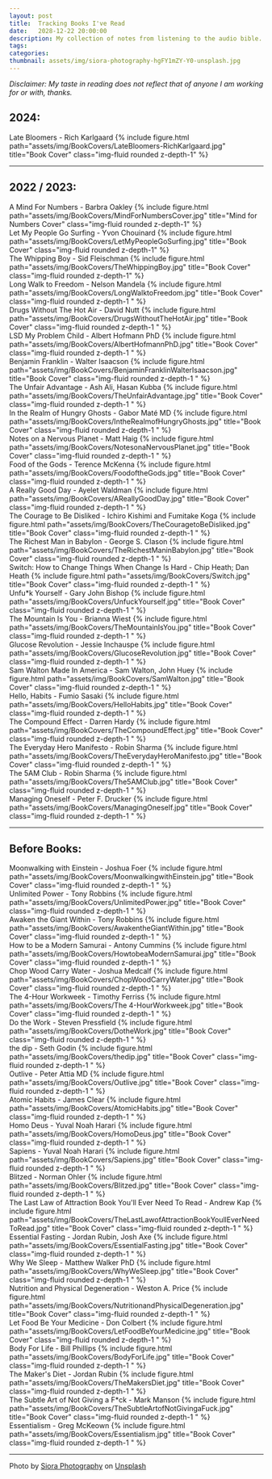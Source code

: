 ```yaml
---
layout: post
title:  Tracking Books I've Read
date:   2028-12-22 20:00:00
description: My collection of notes from listening to the audio bible. Really this book is more interesting than most people think. 
tags: 
categories: 
thumbnail: assets/img/siora-photography-hgFY1mZY-Y0-unsplash.jpg
---
```


<i>
    Disclaimer: My taste in reading does not reflect that of anyone I am working for or with, thanks. 
</i>

## 2024:
<div class="container">
    <div class="row">
        <div class="col-md-4">Late Bloomers - Rich Karlgaard
        {%  include figure.html 
        path="assets/img/BookCovers/LateBloomers-RichKarlgaard.jpg"
        title="Book Cover" class="img-fluid rounded z-depth-1" %}
        </div>
    </div>
</div>


<hr>


## 2022 / 2023:

<div class="container">
    <div class="row">
        <div class="col-md-4">A Mind For Numbers - Barbra Oakley
        {%  include figure.html 
        path="assets/img/BookCovers/MindForNumbersCover.jpg"
        title="Mind for Numbers Cover" class="img-fluid rounded z-depth-1" %}
        </div>
        <div class="col-md-4"> Let My People Go Surfing - Yvon Chouinard
        {%  include figure.html 
        path="assets/img/BookCovers/LetMyPeopleGoSurfing.jpg"
        title="Book Cover" class="img-fluid rounded z-depth-1" %}
        </div>
        <div class="col-md-4"> The Whipping Boy - Sid Fleischman
        {%  include figure.html 
        path="assets/img/BookCovers/TheWhippingBoy.jpg"
        title="Book Cover" class="img-fluid rounded z-depth-1" %}
        </div>
        <div class="col-md-4">Long Walk to Freedom - Nelson Mandela
        {%  include figure.html 
        path="assets/img/BookCovers/LongWalktoFreedom.jpg"
        title="Book Cover" class="img-fluid rounded z-depth-1 " %}
        </div>
        <div class="col-md-4">Drugs Without The Hot Air - David Nutt
        {%  include figure.html 
        path="assets/img/BookCovers/DrugsWithoutTheHotAir.jpg"
        title="Book Cover" class="img-fluid rounded z-depth-1 " %}
        </div>
        <div class="col-md-4">LSD My Problem Child - Albert Hofmann PhD
        {%  include figure.html 
        path="assets/img/BookCovers/AlbertHofmannPhD.jpg"
        title="Book Cover" class="img-fluid rounded z-depth-1 " %}
        </div>
        <div class="col-md-4">Benjamin Franklin - Walter Isaacson
        {%  include figure.html 
        path="assets/img/BookCovers/BenjaminFranklinWalterIsaacson.jpg"
        title="Book Cover" class="img-fluid rounded z-depth-1 " %}
        </div>
        <div class="col-md-4">The Unfair Advantage - Ash Ali, Hasan Kubba
        {%  include figure.html 
        path="assets/img/BookCovers/TheUnfairAdvantage.jpg"
        title="Book Cover" class="img-fluid rounded z-depth-1 " %}
        </div>
        <div class="col-md-4">In the Realm of Hungry Ghosts -  Gabor Maté MD
        {%  include figure.html 
        path="assets/img/BookCovers/IntheRealmofHungryGhosts.jpg"
        title="Book Cover" class="img-fluid rounded z-depth-1 " %}
        </div>
        <div class="col-md-4">Notes on a Nervous Planet - Matt Haig
        {%  include figure.html 
        path="assets/img/BookCovers/NotesonaNervousPlanet.jpg"
        title="Book Cover" class="img-fluid rounded z-depth-1 " %}
        </div>
        <div class="col-md-4">Food of the Gods - Terence McKenna
        {%  include figure.html 
        path="assets/img/BookCovers/FoodoftheGods.jpg"
        title="Book Cover" class="img-fluid rounded z-depth-1 " %}
        </div>
        <div class="col-md-4">A Really Good Day - Ayelet Waldman
        {%  include figure.html 
        path="assets/img/BookCovers/AReallyGoodDay.jpg"
        title="Book Cover" class="img-fluid rounded z-depth-1 " %}
        </div>
        <div class="col-md-4">The Courage to Be Disliked - Ichiro Kishimi and Fumitake Koga
        {%  include figure.html 
        path="assets/img/BookCovers/TheCouragetoBeDisliked.jpg"
        title="Book Cover" class="img-fluid rounded z-depth-1 " %}
        </div>
        <div class="col-md-4">The Richest Man in Babylon - George S. Clason
        {%  include figure.html 
        path="assets/img/BookCovers/TheRichestManinBabylon.jpg"
        title="Book Cover" class="img-fluid rounded z-depth-1 " %}
        </div>
        <div class="col-md-4">Switch: How to Change Things When Change Is Hard - Chip Heath; Dan Heath
        {%  include figure.html 
        path="assets/img/BookCovers/Switch.jpg"
        title="Book Cover" class="img-fluid rounded z-depth-1 " %}
        </div>
        <div class="col-md-4">Unfu*k Yourself - Gary John Bishop
        {%  include figure.html 
        path="assets/img/BookCovers/UnfuckYourself.jpg"
        title="Book Cover" class="img-fluid rounded z-depth-1 " %}
        </div>
        <div class="col-md-4">The Mountain Is You - Brianna Wiest
        {%  include figure.html 
        path="assets/img/BookCovers/TheMountainIsYou.jpg"
        title="Book Cover" class="img-fluid rounded z-depth-1 " %}
        </div>
        <div class="col-md-4">Glucose Revolution - Jessie Inchauspe
        {%  include figure.html 
        path="assets/img/BookCovers/GlucoseRevolution.jpg"
        title="Book Cover" class="img-fluid rounded z-depth-1 " %}
        </div>
        <div class="col-md-4">Sam Walton Made In America - Sam Walton, John Huey
        {%  include figure.html 
        path="assets/img/BookCovers/SamWalton.jpg"
        title="Book Cover" class="img-fluid rounded z-depth-1 " %}
        </div>
        <div class="col-md-4">Hello, Habits - Fumio Sasaki
        {%  include figure.html 
        path="assets/img/BookCovers/HelloHabits.jpg"
        title="Book Cover" class="img-fluid rounded z-depth-1 " %}
        </div>
        <div class="col-md-4">The Compound Effect - Darren Hardy
        {%  include figure.html 
        path="assets/img/BookCovers/TheCompoundEffect.jpg"
        title="Book Cover" class="img-fluid rounded z-depth-1 " %}
        </div>
        <div class="col-md-4">The Everyday Hero Manifesto - Robin Sharma
        {%  include figure.html 
        path="assets/img/BookCovers/TheEverydayHeroManifesto.jpg"
        title="Book Cover" class="img-fluid rounded z-depth-1 " %}
        </div>
        <div class="col-md-4">The 5AM Club - Robin Sharma
        {%  include figure.html 
        path="assets/img/BookCovers/The5AMClub.jpg"
        title="Book Cover" class="img-fluid rounded z-depth-1 " %}
        </div>
        <div class="col-md-4">Managing Oneself - Peter F. Drucker
        {%  include figure.html 
        path="assets/img/BookCovers/ManagingOneself.jpg"
        title="Book Cover" class="img-fluid rounded z-depth-1 " %}
        </div>
    </div>
</div>

<hr>

## Before Books:

<div class="container">
    <div class="row">
        <div class="col-md-4">Moonwalking with Einstein - Joshua Foer
        {%  include figure.html 
        path="assets/img/BookCovers/MoonwalkingwithEinstein.jpg"
        title="Book Cover" class="img-fluid rounded z-depth-1 " %}
        </div>
        <div class="col-md-4">Unlimited Power - Tony Robbins
        {%  include figure.html 
        path="assets/img/BookCovers/UnlimitedPower.jpg"
        title="Book Cover" class="img-fluid rounded z-depth-1 " %}
        </div>
        <div class="col-md-4">Awaken the Giant Within - Tony Robbins
        {%  include figure.html 
        path="assets/img/BookCovers/AwakentheGiantWithin.jpg"
        title="Book Cover" class="img-fluid rounded z-depth-1 " %}
        </div>
        <div class="col-md-4">How to be a Modern Samurai - Antony Cummins
        {%  include figure.html 
        path="assets/img/BookCovers/HowtobeaModernSamurai.jpg"
        title="Book Cover" class="img-fluid rounded z-depth-1 " %}
        </div>
        <div class="col-md-4">Chop Wood Carry Water - Joshua Medcalf
        {%  include figure.html 
        path="assets/img/BookCovers/ChopWoodCarryWater.jpg"
        title="Book Cover" class="img-fluid rounded z-depth-1 " %}
        </div>
        <div class="col-md-4">The 4-Hour Workweek - Timothy Ferriss
        {%  include figure.html 
        path="assets/img/BookCovers/The 4-HourWorkweek.jpg"
        title="Book Cover" class="img-fluid rounded z-depth-1 " %}
        </div>
        <div class="col-md-4">Do the Work - Steven Pressfield
        {%  include figure.html 
        path="assets/img/BookCovers/DotheWork.jpg"
        title="Book Cover" class="img-fluid rounded z-depth-1 " %}
        </div>
        <div class="col-md-4">the dip - Seth Godin
        {%  include figure.html 
        path="assets/img/BookCovers/thedip.jpg"
        title="Book Cover" class="img-fluid rounded z-depth-1 " %}
        </div>
        <div class="col-md-4">Outlive - Peter Attia MD
        {%  include figure.html 
        path="assets/img/BookCovers/Outlive.jpg"
        title="Book Cover" class="img-fluid rounded z-depth-1 " %}
        </div>
        <div class="col-md-4">Atomic Habits - James Clear
        {%  include figure.html 
        path="assets/img/BookCovers/AtomicHabits.jpg"
        title="Book Cover" class="img-fluid rounded z-depth-1 " %}
        </div>
        <div class="col-md-4">Homo Deus - Yuval Noah Harari
        {%  include figure.html 
        path="assets/img/BookCovers/HomoDeus.jpg"
        title="Book Cover" class="img-fluid rounded z-depth-1 " %}
        </div>
        <div class="col-md-4">Sapiens - Yuval Noah Harari
        {%  include figure.html 
        path="assets/img/BookCovers/Sapiens.jpg"
        title="Book Cover" class="img-fluid rounded z-depth-1 " %}
        </div>
        <div class="col-md-4">Blitzed - Norman Ohler
        {%  include figure.html 
        path="assets/img/BookCovers/Blitzed.jpg"
        title="Book Cover" class="img-fluid rounded z-depth-1 " %}
        </div>
        <div class="col-md-4">The Last Law of Attraction Book You'll Ever Need To Read - Andrew Kap
        {%  include figure.html 
        path="assets/img/BookCovers/TheLastLawofAttractionBookYoullEverNeedToRead.jpg"
        title="Book Cover" class="img-fluid rounded z-depth-1 " %}
        </div>
        <div class="col-md-4">Essential Fasting - Jordan Rubin, Josh Axe
        {%  include figure.html 
        path="assets/img/BookCovers/EssentialFasting.jpg"
        title="Book Cover" class="img-fluid rounded z-depth-1 " %}
        </div>
        <div class="col-md-4">Why We Sleep - Matthew Walker PhD
        {%  include figure.html 
        path="assets/img/BookCovers/WhyWeSleep.jpg"
        title="Book Cover" class="img-fluid rounded z-depth-1 " %}
        </div>
        <div class="col-md-4">Nutrition and Physical Degeneration - Weston A. Price
        {%  include figure.html 
        path="assets/img/BookCovers/NutritionandPhysicalDegeneration.jpg"
        title="Book Cover" class="img-fluid rounded z-depth-1 " %}
        </div>
        <div class="col-md-4">Let Food Be Your Medicine - Don Colbert
        {%  include figure.html 
        path="assets/img/BookCovers/LetFoodBeYourMedicine.jpg"
        title="Book Cover" class="img-fluid rounded z-depth-1 " %}
        </div>
        <div class="col-md-4">Body For Life - Bill Phillips
        {%  include figure.html 
        path="assets/img/BookCovers/BodyForLife.jpg"
        title="Book Cover" class="img-fluid rounded z-depth-1 " %}
        </div>
        <div class="col-md-4">The Maker's Diet - Jordan Rubin
        {%  include figure.html 
        path="assets/img/BookCovers/TheMakersDiet.jpg"
        title="Book Cover" class="img-fluid rounded z-depth-1 " %}
        </div>
        <div class="col-md-4">The Subtle Art of Not Giving a F*ck - Mark Manson
        {%  include figure.html 
        path="assets/img/BookCovers/TheSubtleArtofNotGivingaFuck.jpg"
        title="Book Cover" class="img-fluid rounded z-depth-1 " %}
        </div>
        <div class="col-md-4">Essentialism - Greg McKeown
        {%  include figure.html 
        path="assets/img/BookCovers/Essentialism.jpg"
        title="Book Cover" class="img-fluid rounded z-depth-1 " %}
        </div>
    </div>
</div>

<hr>

Photo by <a href="https://unsplash.com/@siora18?utm_content=creditCopyText&utm_medium=referral&utm_source=unsplash">Siora Photography</a> on <a href="https://unsplash.com/photos/woman-covering-her-face-with-white-book-hgFY1mZY-Y0?utm_content=creditCopyText&utm_medium=referral&utm_source=unsplash">Unsplash</a>
  
